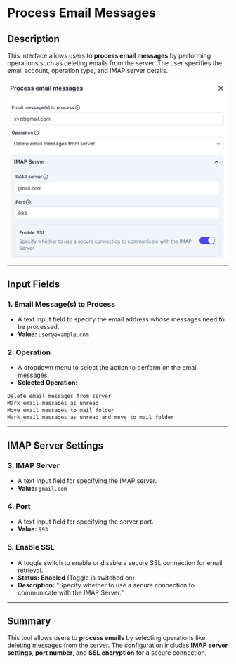 # Process Email Messages

## **Description**

This interface allows users to **process email messages** by performing operations such as deleting emails from the server. The user specifies the email account, operation type, and IMAP server details.

![alt text](process-email-messages.png)

---

## **Input Fields**

### **1. Email Message(s) to Process**

- A text input field to specify the email address whose messages need to be processed.
- **Value:** `user@example.com`

### **2. Operation**

- A dropdown menu to select the action to perform on the email messages.
- **Selected Operation:**

```plaintext
Delete email messages from server
Mark email messages as unread
Move email messages to mail folder
Mark email messages as unread and move to mail folder
```

---

## **IMAP Server Settings**

### **3. IMAP Server**

- A text input field for specifying the IMAP server.
- **Value:** `gmail.com`

### **4. Port**

- A text input field for specifying the server port.
- **Value:** `993`

### **5. Enable SSL**

- A toggle switch to enable or disable a secure SSL connection for email retrieval.
- **Status:** **Enabled** (Toggle is switched on)
- **Description:** "Specify whether to use a secure connection to communicate with the IMAP Server."

---

## **Summary**

This tool allows users to **process emails** by selecting operations like deleting messages from the server. The configuration includes **IMAP server settings**, **port number**, and **SSL encryption** for a secure connection.
